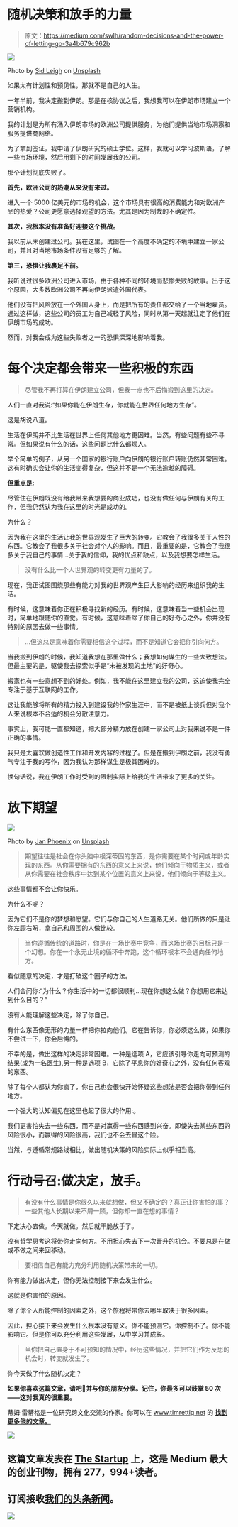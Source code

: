 # 随机决策和放手的力量

> 原文：<https://medium.com/swlh/random-decisions-and-the-power-of-letting-go-3a4b679c962b>

![](img/d142a0f43d50a47040fb420281d35411.png)

Photo by [Sid Leigh](https://unsplash.com/photos/YxqLwUeS0Bs?utm_source=unsplash&utm_medium=referral&utm_content=creditCopyText) on [Unsplash](https://unsplash.com/?utm_source=unsplash&utm_medium=referral&utm_content=creditCopyText)

如果太有计划性和预见性，那就不是自己的人生。

一年半前，我决定搬到伊朗。那是在核协议之后，我想我可以在伊朗市场建立一个营销机构。

我的计划是为所有涌入伊朗市场的欧洲公司提供服务，为他们提供当地市场洞察和服务提供商网络。

为了拿到签证，我申请了伊朗研究的硕士学位。这样，我就可以学习波斯语，了解一些市场环境，然后用剩下的时间发展我的公司。

那个计划彻底失败了。

**首先，欧洲公司的热潮从来没有来过。**

进入一个 5000 亿美元的市场的机会，这个市场具有很高的消费能力和对欧洲产品的热爱？公司更愿意选择观望的方法。尤其是因为制裁的不确定性。

**其次，我根本没有准备好迎接这个挑战。**

我以前从未创建过公司。我在这里，试图在一个高度不确定的环境中建立一家公司，并且对当地市场条件没有足够的了解。

**第三，恐惧让我裹足不前。**

我听说过很多欧洲公司进入市场，由于各种不同的环境而悲惨失败的故事。出于这个原因，大多数欧洲公司不再向伊朗派遣外国代表。

他们没有把风险放在一个外国人身上，而是把所有的责任都交给了一个当地雇员。通过这样做，这些公司的员工为自己减轻了风险，同时从第一天起就注定了他们在伊朗市场的成功。

然而，对我会成为这些失败者之一的恐惧深深地影响着我。

# 每个决定都会带来一些积极的东西

> 尽管我不再打算在伊朗建立公司，但我一点也不后悔搬到这里的决定。

人们一直对我说:“如果你能在伊朗生存，你就能在世界任何地方生存”。

这是胡说八道。

生活在伊朗并不比生活在世界上任何其他地方更困难。当然，有些问题有些不寻常。但如果说有什么的话，这些问题比什么都烦人。

举个简单的例子，从另一个国家的银行账户向伊朗的银行账户转账仍然非常困难。这有时确实会让你的生活变得复杂，但这并不是一个无法逾越的障碍。

**但重点是:**

尽管住在伊朗既没有给我带来我想要的商业成功，也没有做任何与伊朗有关的工作，但我仍然认为我在这里的时光是成功的。

为什么？

因为我在这里的生活让我的世界观发生了巨大的转变。它教会了我很多关于人性的东西。它教会了我很多关于社会对个人的影响。而且，最重要的是，它教会了我很多关于我自己的事情…关于我的信仰，我的优点和缺点，以及我想要怎样生活。

> 没有什么比一个人世界观的转变更有力量的了。

现在，我正试图围绕那些有能力对我的世界观产生巨大影响的经历来组织我的生活。

有时候，这意味着你正在积极寻找新的经历。有时候，这意味着当一些机会出现时，简单地跟随你的直觉。有时候，这意味着除了你自己的好奇心之外，你并没有特别的原因去做一些事情。

> …但这总是意味着你需要相信这个过程，而不是知道它会把你引向何方。

当我搬到伊朗的时候，我知道我想在那里做什么；我想如何谋生的一些大致想法。但最主要的是，驱使我去探索似乎是“未被发现的土地”的好奇心。

搬家也有一些意想不到的好处。例如，我不能在这里建立我的公司，这迫使我完全专注于基于互联网的工作。

这让我能够将所有的精力投入到建设我的作家生涯中，而不是被纸上谈兵但对我个人来说根本不合适的机会分散注意力。

事实上，我可能一直都知道，把大部分精力放在创建一家公司上对我来说不是一件正确的事情。

我只是太喜欢做创造性工作和开发内容的过程了。但是在搬到伊朗之前，我没有勇气专注于我的写作，因为我认为那样谋生是极其困难的。

换句话说，我在伊朗工作时受到的限制实际上给我的生活带来了更多的关注。

# 放下期望

![](img/9fa68601250947482d94cb872a866991.png)

Photo by [Jan Phoenix](https://unsplash.com/photos/SQYeNwwCYZ4?utm_source=unsplash&utm_medium=referral&utm_content=creditCopyText) on [Unsplash](https://unsplash.com/?utm_source=unsplash&utm_medium=referral&utm_content=creditCopyText)

> 期望往往是社会在你头脑中根深蒂固的东西，是你需要在某个时间或年龄实现的东西。从你需要拥有的东西的意义上来说，他们倾向于物质主义，或者从你需要在社会秩序中达到某个位置的意义上来说，他们倾向于等级主义。

这些事情都不会让你快乐。

为什么不呢？

因为它们不是你的梦想和愿望。它们与你自己的人生道路无关。他们所做的只是让你左顾右盼，拿自己和周围的人做比较。

> 当你遵循传统的道路时，你是在一场比赛中竞争，而这场比赛的目标只是一个幻想。你在一个永无止境的循环中奔跑，这个循环根本不会通向任何地方。

看似随意的决定，才是打破这个圈子的方法。

人们会问你:“为什么？你生活中的一切都很顺利…现在你想这么做？你想用它来达到什么目的？”

没有人能理解这些决定，除了你自己。

有什么东西像无形的力量一样把你拉向他们。它在告诉你，你必须这么做，如果你不尝试一下，你会后悔的。

不幸的是，做出这样的决定非常困难。一种是选项 A，它应该引导你走向可预测的结果(成为一名医生),另一种是选项 B，它除了平息你的好奇心之外，没有任何客观的东西。

除了每个人都认为你疯了，你自己也会很快开始怀疑这些想法是否会把你带到任何地方。

一个强大的认知偏见在这里也起了很大的作用:。

我们更害怕失去一些东西，而不是对赢得一些东西感到兴奋。即使失去某些东西的风险很小，而赢得的风险很高，我们也不会去冒这个险。

当然，与遵循常规路线相比，做出随机决策的风险实际上似乎相当高。

# 行动号召:做决定，放手。

> 有没有什么事情是你很久以来就想做，但又不确定的？真正让你害怕的事？一些其他人长期以来不屑一顾，但你却一直在想的事情？

下定决心去做。今天就做。然后就干脆放手了。

没有哲学思考这将带你走向何方。不用担心失去下一次晋升的机会。不要总是在做或不做之间来回移动。

> 要相信自己有能力充分利用随机决策带来的一切。

你有能力做出决定，但你无法控制接下来会发生什么。

这就是你害怕的原因。

除了你个人所能控制的因素之外，这个旅程将带你去哪里取决于很多因素。

因此，担心接下来会发生什么根本没有意义。你不能预测它。你控制不了。你不能影响它。但是你可以充分利用这些发展，从中学习并成长。

> 当你把自己置身于不可预知的情况中，经历这些情况，并把它们作为反思的机会时，转变就发生了。

你今天做了什么随机决定？

**如果你喜欢这篇文章，请吧👏并与你的朋友分享。记住，你最多可以鼓掌 50 次——这对我真的很重要。**

蒂姆·雷蒂格是一位研究跨文化交流的作家。你可以在 www.timrettig.net 的 [**找到更多他的文章。**](http://www.timrettig.net.)

![](img/731acf26f5d44fdc58d99a6388fe935d.png)

## 这篇文章发表在 [The Startup](https://medium.com/swlh) 上，这是 Medium 最大的创业刊物，拥有 277，994+读者。

## 订阅接收[我们的头条新闻](http://growthsupply.com/the-startup-newsletter/)。

![](img/731acf26f5d44fdc58d99a6388fe935d.png)